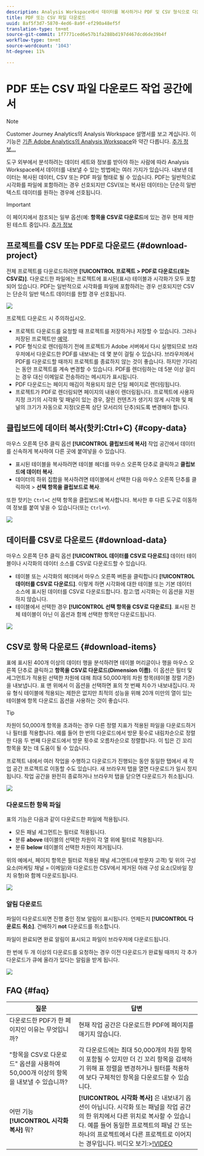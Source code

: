 ```yaml
---
description: Analysis Workspace에서 데이터를 복사하거나 PDF 및 CSV 형식으로 다운로드할 수 있습니다.
title: PDF 또는 CSV 파일 다운로드
uuid: 8af5f3d7-5870-4ed6-8a9f-ef290a48ef5f
translation-type: tm+mt
source-git-commit: 1f7771ced6e57b1fa288bd197d467dcd6de39b4f
workflow-type: tm+mt
source-wordcount: '1043'
ht-degree: 11%

---
```



# PDF 또는 CSV 파일 다운로드 작업 공간에서

>[!NOTE]
>
>Customer Journey Analytics의 Analysis Workspace 설명서를 보고 계십니다. 이 기능은 [기존 Adobe Analytics의 Analysis Workspace](https://docs.adobe.com/content/help/ko-KR/analytics/analyze/analysis-workspace/home.html)와 약간 다릅니다. [추가 정보...](/help/getting-started/cja-aa.md)

도구 외부에서 분석하려는 데이터 세트와 정보를 받아야 하는 사람에 따라 Analysis Workspace에서 데이터를 내보낼 수 있는 방법에는 여러 가지가 있습니다. 내보낸 데이터는 복사된 데이터, CSV 또는 PDF 파일 형태로 될 수 있습니다. PDF는 일반적으로 시각화를 파일에 포함하려는 경우 선호되지만 CSV(또는 복사된 데이터)는 단순히 일반 텍스트 데이터를 원하는 경우에 선호됩니다.

>[!IMPORTANT]
>
> 이 페이지에서 참조되는 일부 옵션(예: **항목을 CSV로 다운로드**&#x200B;에 있는 경우 현재 제한된 테스트 중입니다. [추가 정보](https://docs.adobe.com/content/help/ko-KR/analytics/landing/an-releases.html)

## 프로젝트를 CSV 또는 PDF로 다운로드 {#download-project}

전체 프로젝트를 다운로드하려면 **[!UICONTROL 프로젝트 > PDF로 다운로드(또는 CSV로)]**. 다운로드한 파일에는 프로젝트에 표시된(표시) 테이블과 시각화가 모두 포함되어 있습니다. PDF는 일반적으로 시각화를 파일에 포함하려는 경우 선호되지만 CSV는 단순히 일반 텍스트 데이터를 원할 경우 선호됩니다.

![](assets/download-project.png)

프로젝트 다운로드 시 주의하십시오.

* 프로젝트 다운로드를 요청할 때 프로젝트를 저장하거나 저장할 수 있습니다. 그러나 저장된 프로젝트만 [예약](https://docs.adobe.com/content/help/en/analytics/analyze/analysis-workspace/curate-share/t-schedule-report.html).
* PDF 형식으로 렌더링하기 전에 프로젝트가 Adobe 서버에서 다시 실행되므로 브라우저에서 다운로드한 PDF를 내보내는 데 몇 분이 걸릴 수 있습니다. 브라우저에서 PDF를 다운로드할 때까지 프로젝트를 종료하지 않는 것이 좋습니다. 하지만 기다리는 동안 프로젝트를 계속 변경할 수 있습니다. PDF를 렌더링하는 데 5분 이상 걸리는 경우 대신 이메일로 전송하라는 메시지가 표시됩니다.
* PDF 다운로드는 페이지 매김이 적용되지 않은 단일 페이지로 렌더링됩니다.
* 프로젝트가 PDF로 렌더링되면 페이지의 내용이 렌더링됩니다. 프로젝트에 사용자 지정 크기의 시각화 및 패널이 있는 경우, 잘린 컨텐츠가 생기지 않게 시각화 및 패널의 크기가 자동으로 지정(오른쪽 상단 모서리의 단추)되도록 변경해야 합니다.

## 클립보드에 데이터 복사(핫키:Ctrl+C) {#copy-data}

마우스 오른쪽 단추 클릭 옵션 **[!UICONTROL 클립보드에 복사]** 작업 공간에서 데이터를 신속하게 복사하여 다른 곳에 붙여넣을 수 있습니다.

* 표시된 테이블을 복사하려면 테이블 헤더를 마우스 오른쪽 단추로 클릭하고 **클립보드에 데이터 복사**.
* 데이터의 하위 집합을 복사하려면 테이블에서 선택한 다음 마우스 오른쪽 단추를 클릭하여 > **선택 항목을 클립보드로 복사**.

또한 핫키는 `Ctrl+C` 선택 항목을 클립보드에 복사합니다. 복사한 후 다른 도구로 이동하여 정보를 붙여 넣을 수 있습니다(또는 `Ctrl+V`).

![](assets/copy-selection.png)

## 데이터를 CSV로 다운로드 {#download-data}

마우스 오른쪽 단추 클릭 옵션 **[!UICONTROL 데이터를 CSV로 다운로드]** 데이터 테이블이나 시각화의 데이터 소스를 CSV로 다운로드할 수 있습니다.

* 테이블 또는 시각화의 헤더에서 마우스 오른쪽 버튼을 클릭합니다 **[!UICONTROL 데이터를 CSV로 다운로드]**. 이렇게 하면 시각화에 대한 테이블 또는 기본 데이터 소스에 표시된 데이터를 CSV로 다운로드합니다. 참고:맵 시각화는 이 옵션을 지원하지 않습니다.
* 테이블에서 선택한 경우 **[!UICONTROL 선택 항목을 CSV로 다운로드]**. 표시된 전체 테이블이 아닌 이 옵션과 함께 선택한 항목만 다운로드됩니다.

![](assets/download-data-viz.png)

## CSV로 항목 다운로드 {#download-items}

표에 표시된 400개 이상의 데이터 행을 분석하려면 테이블 머리글이나 행을 마우스 오른쪽 단추로 클릭하고 **항목을 CSV로 다운로드(Dimension 이름)**. 이 옵션은 필터 및 세그먼트가 적용된 선택한 차원에 대해 최대 50,000개의 차원 항목(테이블 정렬 기준)을 내보냅니다. 표 맨 위에서 이 옵션을 선택하면 표의 첫 번째 치수가 내보내집니다. 자유 형식 테이블에 적용되는 제한은 없지만 최적의 성능을 위해 20개 미만의 열이 있는 테이블에 항목 다운로드 옵션을 사용하는 것이 좋습니다.

>[!TIP]
>
> 차원이 50,000개 항목을 초과하는 경우 다른 정렬 지표가 적용된 파일을 다운로드하거나 필터를 적용합니다. 예를 들어 한 번의 다운로드에서 방문 횟수로 내림차순으로 정렬한 다음 두 번째 다운로드에서 방문 횟수로 오름차순으로 정렬합니다. 이 팁은 긴 꼬리 항목을 찾는 데 도움이 될 수 있습니다.

프로젝트 내에서 여러 작업을 수행하고 다운로드가 진행되는 동안 동일한 탭에서 새 작업 공간 프로젝트로 이동할 수도 있습니다. 새 브라우저 탭을 열면 다운로드가 일시 정지됩니다. 작업 공간을 완전히 종료하거나 브라우저 탭을 닫으면 다운로드가 취소됩니다.

![](assets/download-items.png)

### 다운로드한 항목 파일

표의 기능은 다음과 같이 다운로드한 파일에 적용됩니다.

* 모든 패널 세그먼트는 필터로 적용됩니다.
* 분류 **above** 테이블의 선택한 차원이 각 열 위에 필터로 적용됩니다.
* 분류 **below** 테이블의 선택한 차원이 제거됩니다.

위의 예에서, 페이지 항목은 필터로 적용된 패널 세그먼트(새 방문자 고객) 및 위의 구성 요소(마케팅 채널 = 이메일)와 다운로드한 CSV에서 제거된 아래 구성 요소(모바일 장치 유형)와 함께 다운로드됩니다.

![](assets/downloaded-file.png)

### 알림 다운로드

파일이 다운로드되면 진행 중인 정보 알림이 표시됩니다. 언제든지 **[!UICONTROL 다운로드 취소]**. 건배하기 **not** 다운로드를 취소합니다.

파일이 완료되면 완료 알림이 표시되고 파일이 브라우저에 다운로드됩니다.

한 번에 두 개 이상의 다운로드를 요청하는 경우 이전 다운로드가 완료될 때까지 각 추가 다운로드가 큐에 올라가 있다는 알림을 받게 됩니다.

![](assets/toast.png)

## FAQ {#faq}

| 질문 | 답변 |
| --- | --- |
| 다운로드한 PDF가 한 페이지인 이유는 무엇입니까? | 현재 작업 공간은 다운로드한 PDF에 페이지를 매기지 않습니다. |
| &quot;항목을 CSV로 다운로드&quot; 옵션을 사용하여 50,000개 이상의 항목을 내보낼 수 있습니까? | 각 다운로드에는 최대 50,000개의 차원 항목이 포함될 수 있지만 더 긴 꼬리 항목을 검색하기 위해 표 정렬을 변경하거나 필터를 적용하여 보다 구체적인 항목을 다운로드할 수 있습니다. |
| 어떤 기능 **[!UICONTROL 시각화 복사]** 뭐? | **[!UICONTROL 시각화 복사]** 은 내보내기 옵션이 아닙니다. 시각화 또는 패널을 작업 공간의 한 위치에서 다른 위치로 복사할 수 있습니다. 예를 들어 동일한 프로젝트의 패널 간 또는 하나의 프로젝트에서 다른 프로젝트로 이어지는 경우입니다. 비디오 보기:>[!VIDEO](https://video.tv.adobe.com/v/23724) |
